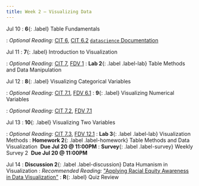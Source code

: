 ```yaml
---
title: Week 2 — Visualizing Data
---
```


Jul 10
: **6**{: .label} Table Fundamentals
  <!--: [Slides](#) &#8226; [Code](#) &#8226; [Blank Code](#)-->
: *Optional Reading:* [CIT 6](https://inferentialthinking.com/chapters/06/Tables.html), [CIT 6.2](https://inferentialthinking.com/chapters/06/2/Selecting_Rows.html) [`datascience` Documentation](http://data8.org/datascience/tutorial.html#creating-a-table)

Jul 11
: **7**{: .label} Introduction to Visualization
  <!--: [Slides](#) &#8226; [Code](#) &#8226; [Blank Code](#)-->
: *Optional Reading:* [CIT 7](https://inferentialthinking.com/chapters/07/Visualization.html), [FDV 1](https://clauswilke.com/dataviz/introduction.html)
: **Lab 2**{: .label .label-lab} Table Methods and Data Manipulation

Jul 12
: **8**{: .label} Visualizing Categorical Variables
  <!--: [Slides](#) &#8226; [Code](#) &#8226; [Blank Code](#)-->
: *Optional Reading:* [CIT 7.1](https://inferentialthinking.com/chapters/07/1/Visualizing_Categorical_Distributions.html), [FDV 6.1](https://clauswilke.com/dataviz/visualizing-amounts.html#bar-plots)
: **9**{: .label} Visualizing Numerical Variables
  <!--: [Slides](#) &#8226; [Code](#) &#8226; [Blank Code](#)-->
: *Optional Reading:* [CIT 7.2](https://inferentialthinking.com/chapters/07/2/Visualizing_Numerical_Distributions.html), [FDV 7.1](https://clauswilke.com/dataviz/histograms-density-plots.html#visualizing-a-single-distribution)


Jul 13
: **10**{: .label} Visualizing Two Variables
  <!--: [Slides](#) &#8226; [Code](#) &#8226; [Blank Code](#)-->
: *Optional Reading:* [CIT 7.3](https://inferentialthinking.com/chapters/07/3/Overlaid_Graphs.html), [FDV 12.1](https://clauswilke.com/dataviz/visualizing-associations.html#associations-scatterplots)
: **Lab 3**{: .label .label-lab} Visualization Methods
: **Homework 2**{: .label .label-homework} Table Methods and Data Visualization &nbsp;**Due Jul 20 @ 11:00PM**
: **Survey**{: .label .label-survey} Weekly Survey 2 &nbsp;**Due Jul 20 @ 11:00PM**

Jul 14
: **Discussion 2**{: .label .label-discussion} Data Humanism in Visualization
: *Recommended Reading:* ["Applying Racial Equity Awareness in Data Visualization"](https://data6.org/su22/assignments/RacialEquityinDataViz.pdf)
: **R**{: .label} Quiz Review
